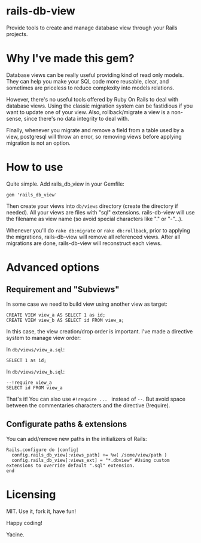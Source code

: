 # rails-db-view

Provide tools to create and manage database view through your Rails projects.

# Why I've made this gem?

Database views can be really useful providing kind of read only models.
They can help you make your SQL code more reusable, clear, and sometimes are priceless to reduce complexity into models relations.

However, there's no useful tools offered by Ruby On Rails to deal with database views.
Using the classic migration system can be fastidious if you want to update one of your view.
Also, rollback/migrate a view is a non-sense, since there's no data integrity to deal with.

Finally, whenever you migrate and remove a field from a table used by a view, postgresql will throw an error, so removing views before applying migration is not an option.

# How to use

Quite simple. Add rails_db_view in your Gemfile:

    gem 'rails_db_view'

Then create your views into `db/views` directory (create the directory if needed).
All your views are files with "sql" extensions.
rails-db-view will use the filename as view name (so avoid special characters like "." or "-"...).

Whenever you'll do `rake db:migrate` or `rake db:rollback`, prior to applying the migrations, rails-db-view will remove all referenced views. After all migrations are done, rails-db-view will reconstruct each views.

# Advanced options

## Requirement and "Subviews"

In some case we need to build view using another view as target:


    CREATE VIEW view_a AS SELECT 1 as id;
    CREATE VIEW view_b AS SELECT id FROM view_a;


In this case, the view creation/drop order is important. I've made a directive system to manage view order:

In `db/views/view_a.sql`:

    SELECT 1 as id;

In `db/views/view_b.sql`:

    --!require view_a
    SELECT id FROM view_a


That's it! You can also use `#!require ... ` instead of `--`. But avoid space between the commentaries characters and the directive (!require).

## Configurate paths & extensions

You can add/remove new paths in the initializers of Rails:

    Rails.configure do |config|
      config.rails_db_view[:views_path] += %w( /some/view/path )
      config.rails_db_view[:views_ext] = "*.dbview" #Using custom extensions to override default ".sql" extension.
    end

# Licensing

MIT. Use it, fork it, have fun!

Happy coding!

Yacine.